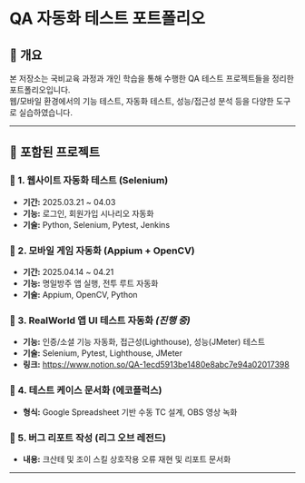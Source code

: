 
# QA 자동화 테스트 포트폴리오

## 📌 개요
본 저장소는 국비교육 과정과 개인 학습을 통해 수행한 QA 테스트 프로젝트들을 정리한 포트폴리오입니다.  
웹/모바일 환경에서의 기능 테스트, 자동화 테스트, 성능/접근성 분석 등을 다양한 도구로 실습하였습니다.

---

## 🧪 포함된 프로젝트

### 🔹 1. 웹사이트 자동화 테스트 (Selenium)
- **기간:** 2025.03.21 ~ 04.03
- **기능:** 로그인, 회원가입 시나리오 자동화
- **기술:** Python, Selenium, Pytest, Jenkins

### 🔹 2. 모바일 게임 자동화 (Appium + OpenCV)
- **기간:** 2025.04.14 ~ 04.21
- **기능:** 명일방주 앱 실행, 전투 루트 자동화
- **기술:** Appium, OpenCV, Python

### 🔹 3. RealWorld 앱 UI 테스트 자동화 *(진행 중)*
- **기능:** 인증/소셜 기능 자동화, 접근성(Lighthouse), 성능(JMeter) 테스트
- **기술:** Selenium, Pytest, Lighthouse, JMeter
- **링크:** https://www.notion.so/QA-1ecd5913be1480e8abc7e94a02017398

### 🔹 4. 테스트 케이스 문서화 (에코플럭스)
- **형식:** Google Spreadsheet 기반 수동 TC 설계, OBS 영상 녹화

### 🔹 5. 버그 리포트 작성 (리그 오브 레전드)
- **내용:** 크산테 및 조이 스킬 상호작용 오류 재현 및 리포트 문서화

---



